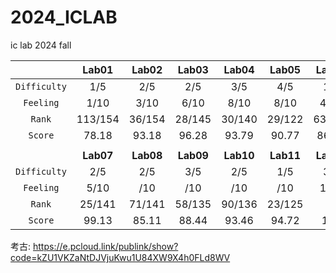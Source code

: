 # 2024_ICLAB
ic lab 2024 fall

|  | Lab01 | Lab02 | Lab03 | Lab04 | Lab05 | Lab06 | MP | OT |
| :---: | :---: | :---: | :---: | :---: | :---: | :---: | :---: | :---: |
| `Difficulty` | 1/5 | 2/5 | 2/5 | 3/5 | 4/5 | 1/5 | 5/5 | 2/5 |
| `Feeling` | 1/10 | 3/10 | 6/10 | 8/10 | 8/10 | 4/10 | 8/10 | 1/10 |
| `Rank` | 113/154 | 36/154 | 28/145 | 30/140 | 29/122 | 63/143 | 37/141 | -- |
| `Score` | 78.18 | 93.18 | 96.28 | 93.79 | 90.77 | 86.99 | 92.34 | 100 |
|  |  |  |  |  |  |  |  |  |
|  | **Lab07** | **Lab08** | **Lab09** | **Lab10** | **Lab11** | **Lab12** | **Bonus** | **FP** |
| `Difficulty` | 2/5 | 2/5 | 3/5 | 2/5 | 1/5 | 3/5 | 1/5 | 4/5 |
| `Feeling` | 5/10 | /10 | /10 | /10 | /10 | 1/10 | 1/10 | 2/10 |
| `Rank` | 25/141 | 71/141 | 58/135 | 90/136 | 23/125 | -- | -- | 83/134 |
| `Score` | 99.13 | 85.11 | 88.44 | 93.46 | 94.72 | 100 | 3 | 81.64 |

考古: https://e.pcloud.link/publink/show?code=kZU1VKZaNtDJVjuKwu1U84XW9X4h0FLd8WV
